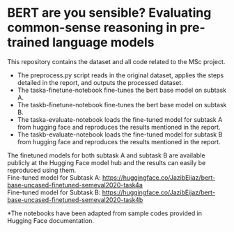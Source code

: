 # BERT are you sensible? Evaluating common-sense reasoning in pre-trained language models
This repository contains the dataset and all code related to the MSc project.

- The preprocess.py script reads in the original dataset, applies the steps detailed in the report, and outputs the processed dataset.
- The taska-finetune-notebook fine-tunes the bert base model on subtask A.
- The taskb-finetune-notebook fine-tunes the bert base model on subtask B.
- The taska-evaluate-notebook loads the fine-tuned model for subtask A from hugging face and reproduces the results mentioned in the report.
- The taskb-evaluate-notebook loads the fine-tuned model for subtask B from hugging face and reproduces the results mentioned in the report.


The finetuned models for both subtask A and subtask B are available publicly at the Hugging Face model hub and the results can easily be reproduced using them.    
Fine-tuned model for Subtask A: https://huggingface.co/JazibEijaz/bert-base-uncased-finetuned-semeval2020-task4a     
Fine-tuned model for Subtask B: https://huggingface.co/JazibEijaz/bert-base-uncased-finetuned-semeval2020-task4b

*The notebooks have been adapted from sample codes provided in Hugging Face documentation.

